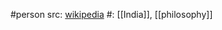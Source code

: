 #person 
src: [wikipedia](https://en.wikipedia.org/wiki/V%C4%81tsy%C4%81yana) 
#: [[India]], [[philosophy]] 

